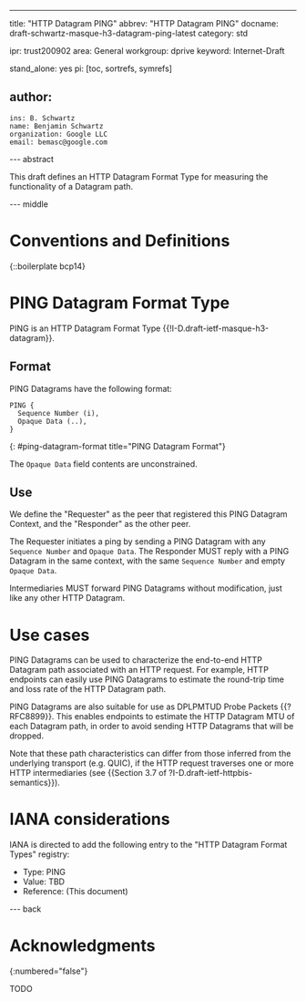 ---
title: "HTTP Datagram PING"
abbrev: "HTTP Datagram PING"
docname: draft-schwartz-masque-h3-datagram-ping-latest
category: std

ipr: trust200902
area: General
workgroup: dprive
keyword: Internet-Draft

stand_alone: yes
pi: [toc, sortrefs, symrefs]

author:
 -
    ins: B. Schwartz
    name: Benjamin Schwartz
    organization: Google LLC
    email: bemasc@google.com


--- abstract

This draft defines an HTTP Datagram Format Type for measuring the functionality of a Datagram path.

--- middle

# Conventions and Definitions

{::boilerplate bcp14}

# PING Datagram Format Type

PING is an HTTP Datagram Format Type {{!I-D.draft-ietf-masque-h3-datagram}}.

## Format

PING Datagrams have the following format:
~~~
PING {
  Sequence Number (i),
  Opaque Data (..),
}
~~~
{: #ping-datagram-format title="PING Datagram Format"}

The `Opaque Data` field contents are unconstrained.

## Use

We define the "Requester" as the peer that registered this PING Datagram Context, and the "Responder" as the other peer.

The Requester initiates a ping by sending a PING Datagram with any `Sequence Number` and `Opaque Data`.  The Responder MUST reply with a PING Datagram in the same context, with the same `Sequence Number` and empty `Opaque Data`.

Intermediaries MUST forward PING Datagrams without modification, just like any other HTTP Datagram.

# Use cases

PING Datagrams can be used to characterize the end-to-end HTTP Datagram path associated with an HTTP request.  For example, HTTP endpoints can easily use PING Datagrams to estimate the round-trip time and loss rate of the HTTP Datagram path.

PING Datagrams are also suitable for use as DPLPMTUD Probe Packets {{?RFC8899}}.  This enables endpoints to estimate the HTTP Datagram MTU of each Datagram path, in order to avoid sending HTTP Datagrams that will be dropped.

Note that these path characteristics can differ from those inferred from the underlying transport (e.g. QUIC), if the HTTP request traverses one or more HTTP intermediaries (see {{Section 3.7 of ?I-D.draft-ietf-httpbis-semantics}}).

# IANA considerations

IANA is directed to add the following entry to the "HTTP Datagram Format Types" registry:

* Type: PING
* Value: TBD
* Reference: (This document)

--- back

# Acknowledgments
{:numbered="false"}

TODO
